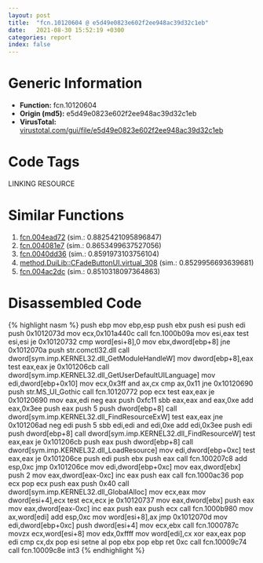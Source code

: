```yaml
---
layout: post
title:  "fcn.10120604 @ e5d49e0823e602f2ee948ac39d32c1eb"
date:   2021-08-30 15:52:19 +0300
categories: report
index: false
---
```


# Generic Information
- **Function:** fcn.10120604
- **Origin (md5):** e5d49e0823e602f2ee948ac39d32c1eb
- **VirusTotal:** [virustotal.com/gui/file/e5d49e0823e602f2ee948ac39d32c1eb][virustotal_ref]

# Code Tags
<span class="tag" id="LINKING">LINKING</span>
<span class="tag" id="RESOURCE">RESOURCE</span>


# Similar Functions

1. [fcn.004ead72][similar_1_ref] (sim.: 0.8825421095896847)
2. [fcn.004081e7][similar_2_ref] (sim.: 0.8653499637527056)
3. [fcn.0040dd36][similar_3_ref] (sim.: 0.8591973103756104)
4. [method.DuiLib꞉꞉CFadeButtonUI.virtual\_308][similar_4_ref] (sim.: 0.8529956693639681)
5. [fcn.004ac2dc][similar_5_ref] (sim.: 0.8510318097364863)


# Disassembled Code

{% highlight nasm %}
push ebp
mov ebp,esp
push ebx
push esi
push edi
push 0x1012073d
mov ecx,0x101a440c
call fcn.1000b09a
mov esi,eax
test esi,esi
je 0x10120732
cmp word[esi+8],0
mov ebx,dword[ebp+8]
jne 0x1012070a
push str.comctl32.dll
call dword[sym.imp.KERNEL32.dll_GetModuleHandleW]
mov dword[ebp+8],eax
test eax,eax
je 0x101206cb
call dword[sym.imp.KERNEL32.dll_GetUserDefaultUILanguage]
mov edi,dword[ebp+0x10]
mov ecx,0x3ff
and ax,cx
cmp ax,0x11
jne 0x10120690
push str.MS_UI_Gothic
call fcn.10120772
pop ecx
test eax,eax
je 0x10120690
mov eax,edi
neg eax
push 0xfc11
sbb eax,eax
and eax,0xe
add eax,0x3ee
push eax
push 5
push dword[ebp+8]
call dword[sym.imp.KERNEL32.dll_FindResourceExW]
test eax,eax
jne 0x101206ad
neg edi
push 5
sbb edi,edi
and edi,0xe
add edi,0x3ee
push edi
push dword[ebp+8]
call dword[sym.imp.KERNEL32.dll_FindResourceW]
test eax,eax
je 0x101206cb
push eax
push dword[ebp+8]
call dword[sym.imp.KERNEL32.dll_LoadResource]
mov edi,dword[ebp+0xc]
test eax,eax
je 0x101206ce
push edi
push ebx
push eax
call fcn.100207c8
add esp,0xc
jmp 0x101206ce
mov edi,dword[ebp+0xc]
mov eax,dword[ebx]
push 2
mov eax,dword[eax-0xc]
inc eax
push eax
call fcn.1000ac36
pop ecx
pop ecx
push eax
push 0x40
call dword[sym.imp.KERNEL32.dll_GlobalAlloc]
mov ecx,eax
mov dword[esi+4],ecx
test ecx,ecx
je 0x10120737
mov eax,dword[ebx]
push eax
mov eax,dword[eax-0xc]
inc eax
push eax
push ecx
call fcn.1000b980
mov ax,word[edi]
add esp,0xc
mov word[esi+8],ax
jmp 0x1012070d
mov edi,dword[ebp+0xc]
push dword[esi+4]
mov ecx,ebx
call fcn.1000787c
movzx ecx,word[esi+8]
mov edx,0xffff
mov word[edi],cx
xor eax,eax
pop edi
cmp cx,dx
pop esi
setne al
pop ebx
pop ebp
ret 0xc
call fcn.10009c74
call fcn.10009c8e
int3
{% endhighlight %}


[similar_1_ref]: /report/fcn.004ead72@9c2b894b84f59672d8be2e984066f76f
[similar_2_ref]: /report/fcn.004081e7@35bedc5498306afe90b32d21d460d74f
[similar_3_ref]: /report/fcn.0040dd36@4c2db4ba96e80258daff665d7d7a016a
[similar_4_ref]: /report/method.DuiLib꞉꞉CFadeButtonUI.virtual_308@be7fba7cc724acf4ae2900d99e0fc9c3
[similar_5_ref]: /report/fcn.004ac2dc@b3771987fba16f4fba07d1109ec72c76
[virustotal_ref]: https://www.virustotal.com/gui/file/e5d49e0823e602f2ee948ac39d32c1eb